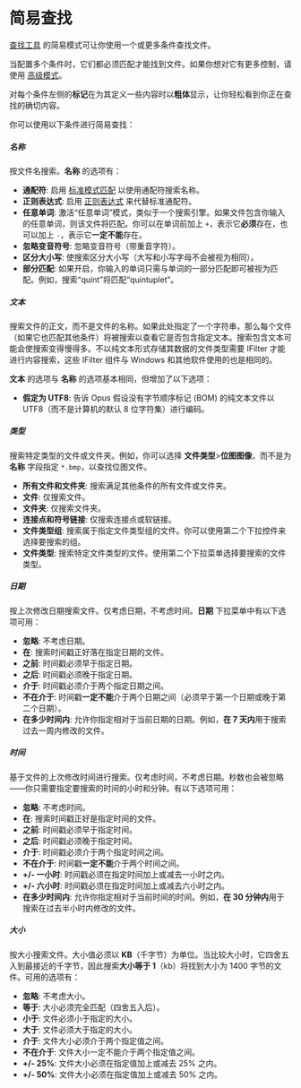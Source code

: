 # 简易查找

[查找工具]() 的简易模式可让你使用一个或更多条件查找文件。

当配置多个条件时，它们都必须匹配才能找到文件。如果你想对它有更多控制，请使用 [高级模式](advanced_find/README.zh.md)。

对每个条件左侧的**标记**在为其定义一些内容时以**粗体**显示，让你轻松看到你正在查找的确切内容。

你可以使用以下条件进行简易查找：

##### 名称

按文件名搜索。**名称** 的选项有：

- **通配符**: 启用 [标准模式匹配](/Manual/reference/wildcard_reference/pattern_matching_syntax.zh.md) 以使用通配符搜索名称。
- **正则表达式**: 启用 [正则表达式](/Manual/file_operations/renaming_files/advanced_rename/rename_modes/regular_expressions.zh.md) 来代替标准通配符。
- **任意单词**: 激活“任意单词”模式，类似于一个搜索引擎。如果文件包含你输入的任意单词，则该文件将匹配。你可以在单词前加上 `+`，表示它**必须**存在，也可以加上 `-`，表示它**一定不能**存在。
- **忽略变音符号**: 忽略变音符号（带重音字符）。
- **区分大小写**: 使搜索区分大小写（大写和小写字母不会被视为相同）。
- **部分匹配**: 如果开启，你输入的单词只需与单词的一部分匹配即可被视为匹配。例如，搜索“quint”将匹配“quintuplet”。

##### 文本

搜索文件的正文，而不是文件的名称。如果此处指定了一个字符串，那么每个文件（如果它也匹配其他条件）将被搜索以查看它是否包含指定文本。搜索包含文本可能会使搜索变得慢得多。不以纯文本形式存储其数据的文件类型需要 IFilter 才能进行内容搜索，这些 IFilter 组件与 Windows 和其他软件使用的也是相同的。

**文本** 的选项与 **名称** 的选项基本相同，但增加了以下选项：

- **假定为 UTF8**: 告诉 Opus 假设没有字节顺序标记 (BOM) 的纯文本文件以 UTF8（而不是计算机的默认 8 位字符集）进行编码。

##### 类型

搜索特定类型的文件或文件夹。例如，你可以选择 **文件类型**>**位图图像**，而不是为 **名称** 字段指定 `*.bmp`，以查找位图文件。

- **所有文件和文件夹**: 搜索满足其他条件的所有文件或文件夹。
- **文件**: 仅搜索文件。
- **文件夹**: 仅搜索文件夹。
- **连接点和符号链接**: 仅搜索连接点或软链接。
- **文件类型组**: 搜索属于指定文件类型组的文件。你可以使用第二个下拉控件来选择要搜索的组。
- **文件类型**: 搜索特定文件类型的文件。使用第二个下拉菜单选择要搜索的文件类型。

##### 日期

按上次修改日期搜索文件。仅考虑日期，不考虑时间。**日期** 下拉菜单中有以下选项可用：

- **忽略**: 不考虑日期。
- **在**: 搜索时间戳正好落在指定日期的文件。
- **之前**: 时间戳必须早于指定日期。
- **之后**: 时间戳必须晚于指定日期。
- **介于**: 时间戳必须介于两个指定日期之间。
- **不在介于**: 时间戳**一定不能**介于两个日期之间（必须早于第一个日期或晚于第二个日期）。
- **在多少时间内**: 允许你指定相对于当前日期的日期。例如，**在 7 天内**用于搜索过去一周内修改的文件。

##### 时间

基于文件的上次修改时间进行搜索。仅考虑时间，不考虑日期。秒数也会被忽略——你只需要指定要搜索的时间的小时和分钟。有以下选项可用：

- **忽略**: 不考虑时间。
- **在**: 搜索时间戳正好是指定时间的文件。
- **之前**: 时间戳必须早于指定时间。
- **之后**: 时间戳必须晚于指定时间。
- **介于**: 时间戳必须介于两个指定时间之间。
- **不在介于**: 时间戳**一定不能**介于两个时间之间。
- **+/- 一小时**: 时间戳必须在指定时间加上或减去一小时之内。
- **+/- 六小时**: 时间戳必须在指定时间加上或减去六小时之内。
- **在多少时间内**: 允许你指定相对于当前时间的时间。例如，**在 30 分钟内**用于搜索在过去半小时内修改的文件。

##### 大小

按大小搜索文件。大小值必须以 **KB**（千字节）为单位。当比较大小时，它四舍五入到最接近的千字节，因此搜索**大小等于 1**（kb）将找到大小为 1400 字节的文件。可用的选项有：

- **忽略**: 不考虑大小。
- **等于**: 大小必须完全匹配（四舍五入后）。
- **小于**: 文件必须小于指定的大小。
- **大于**: 文件必须大于指定的大小。
- **介于**: 文件大小必须介于两个指定值之间。
- **不在介于**: 文件大小一定不能介于两个指定值之间。
- **+/- 25%**: 文件大小必须在指定值加上或减去 25% 之内。
- **+/- 50%**: 文件大小必须在指定值加上或减去 50% 之内。